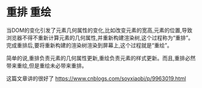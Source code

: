 # 重排 重绘

当DOM的变化引发了元素几何属性的变化,比如改变元素的宽高,元素的位置,导致浏览器不得不重新计算元素的几何属性,并重新构建渲染树,这个过程称为“重排”。完成重排后,要将重新构建的渲染树渲染到屏幕上,这个过程就是“重绘”。

简单的说,重排负责元素的几何属性更新,重绘负责元素的样式更新。而且,重排必然带来重绘,但是重绘未必带来重排。

这篇文章讲的很好了 https://www.cnblogs.com/soyxiaobi/p/9963019.html
     

